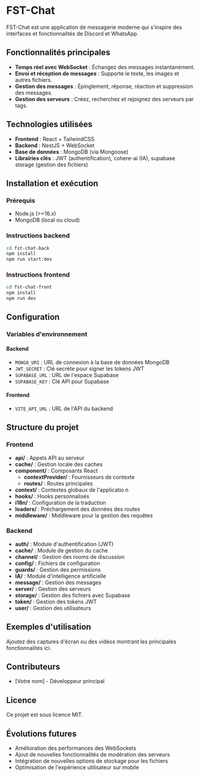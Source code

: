 # FST-Chat

FST-Chat est une application de messagerie moderne qui s'inspire des interfaces et fonctionnalités de Discord et WhatsApp.

## Fonctionnalités principales

- **Temps réel avec WebSocket** : Échangez des messages instantanément.
- **Envoi et réception de messages** : Supporte le texte, les images et autres fichiers.
- **Gestion des messages** : Épinglement, réponse, réaction et suppression des messages.
- **Gestion des serveurs** : Créez, recherchez et rejoignez des serveurs par tags.

## Technologies utilisées

- **Frontend** : React + TailwindCSS
- **Backend** : NestJS + WebSocket
- **Base de données** : MongoDB (via Mongoose)
- **Librairies clés** : JWT (authentification), cohere-ai (IA), supabase storage (gestion des fichiers)

## Installation et exécution

### Prérequis

- Node.js (>=16.x)
- MongoDB (local ou cloud)

### Instructions backend

```bash
cd fst-chat-back
npm install
npm run start:dev
```

### Instructions frontend

```bash
cd fst-chat-front
npm install
npm run dev
```

## Configuration

### Variables d'environnement

#### Backend

- `MONGO_URI` : URL de connexion à la base de données MongoDB
- `JWT_SECRET` : Clé secrète pour signer les tokens JWT
- `SUPABASE_URL` : URL de l'espace Supabase
- `SUPABASE_KEY` : Clé API pour Supabase

#### Frontend

- `VITE_API_URL` : URL de l'API du backend

## Structure du projet

### Frontend

- **api/** : Appels API au serveur
- **cache/** : Gestion locale des caches
- **component/** : Composants React
  - **contextProvider/** : Fournisseurs de contexte
  - **routes/** : Routes principales
- **context/** : Contextes globaux de l'applicatio n
- **hooks/** : Hooks personnalisés
- **i18n/** : Configuration de la traduction
- **loaders/** : Préchargement des données des routes
- **middleware/** : Middleware pour la gestion des requêtes

### Backend

- **auth/** : Module d'authentification (JWT)
- **cache/** : Module de gestion du cache
- **channel/** : Gestion des rooms de discussion
- **config/** : Fichiers de configuration
- **guards/** : Gestion des permissions
- **IA/** : Module d'intelligence artificielle
- **message/** : Gestion des messages
- **server/** : Gestion des serveurs
- **storage/** : Gestion des fichiers avec Supabase
- **token/** : Gestion des tokens JWT
- **user/** : Gestion des utilisateurs

## Exemples d'utilisation

Ajoutez des captures d'écran ou des vidéos montrant les principales fonctionnalités ici.

## Contributeurs

- [Votre nom] - Développeur principal

## Licence

Ce projet est sous licence MIT.

## Évolutions futures

- Amélioration des performances des WebSockets
- Ajout de nouvelles fonctionnalités de modération des serveurs
- Intégration de nouvelles options de stockage pour les fichiers
- Optimisation de l'expérience utilisateur sur mobile

